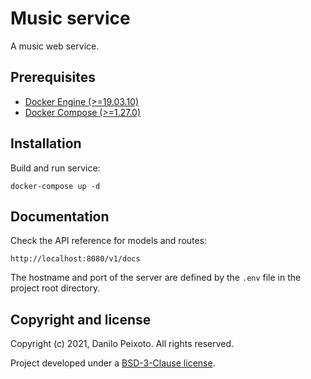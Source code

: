# Music service

A music web service.

## Prerequisites

* [Docker Engine (>=19.03.10)](https://docs.docker.com/engine)
* [Docker Compose (>=1.27.0)](https://docs.docker.com/compose)

## Installation

Build and run service:

```
docker-compose up -d
```

## Documentation

Check the API reference for models and routes:

```
http://localhost:8080/v1/docs
```

The hostname and port of the server are defined by the `.env` file in the project root directory.

## Copyright and license

Copyright (c) 2021, Danilo Peixoto. All rights reserved.

Project developed under a [BSD-3-Clause license](LICENSE.md).
